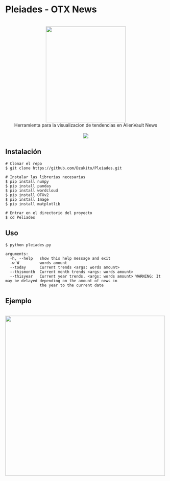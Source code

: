 # Pleiades - OTX News

<p align=center>
  <br>
 <img src="https://i.postimg.cc/T3Yf2Kzs/212545.gif" height=300 width=250/>

  <br>
  <span>Herramienta para la visualizacion de tendencias en AlienVault News</span>
  <br>
  <br>
  <a target="_blank" href="https://www.python.org/downloads/" title="Python version"><img src="https://img.shields.io/badge/python-%3E=_2.7-green.svg"></a>
 </a>
</p>

  
## Instalación

```console
# Clonar el repo
$ git clone https://github.com/Dzukito/Pleiades.git

# Instalar las librerias necesarias
$ pip install numpy
$ pip install pandas
$ pip install wordcloud 
$ pip install OTXv2 
$ pip install Image 
$ pip install matplotlib 

# Entrar en el directorio del proyecto
$ cd Peliades

```

## Uso
```console
$ python pleiades.py

arguments:
  -h, --help   show this help message and exit
  -w W         words amount
  --today      Current trends <args: words amount>
  --thismonth  Current month trends <args: words amount>
  --thisyear   Current year trends. <args: words amount> WARNING: It may be delayed depending on the amount of news in
               the year to the current date

```
## Ejemplo
 <br>
 <img src="https://i.postimg.cc/h4krTwc8/image.png" height=500 width=500/>

